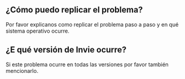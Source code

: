 ## ¿Cómo puedo replicar el problema?
Por favor explicanos como replicar el problema paso a paso y en qué sistema operativo ocurre.

## ¿E qué versión de Invie ocurre?
Si este problema ocurre en todas las versiones por favor también mencionarlo.
